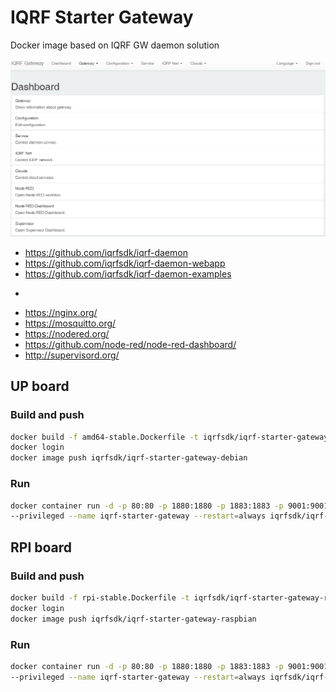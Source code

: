 # IQRF Starter Gateway

Docker image based on IQRF GW daemon solution

![IQRF Starter Gateway](docs/iqrf-starter-gateway.png)

- https://github.com/iqrfsdk/iqrf-daemon
- https://github.com/iqrfsdk/iqrf-daemon-webapp
- https://github.com/iqrfsdk/iqrf-daemon-examples
+
- https://nginx.org/
- https://mosquitto.org/
- https://nodered.org/
- https://github.com/node-red/node-red-dashboard/
- http://supervisord.org/

## UP board

### Build and push

```Bash
docker build -f amd64-stable.Dockerfile -t iqrfsdk/iqrf-starter-gateway-debian .
docker login
docker image push iqrfsdk/iqrf-starter-gateway-debian
```

### Run

```Bash
docker container run -d -p 80:80 -p 1880:1880 -p 1883:1883 -p 9001:9001 --device /dev/spidev2.0:/dev/spidev2.0 \ 
--privileged --name iqrf-starter-gateway --restart=always iqrfsdk/iqrf-starter-gateway-debian
```

## RPI board

### Build and push

```Bash
docker build -f rpi-stable.Dockerfile -t iqrfsdk/iqrf-starter-gateway-raspbian .
docker login
docker image push iqrfsdk/iqrf-starter-gateway-raspbian
```

### Run

```Bash
docker container run -d -p 80:80 -p 1880:1880 -p 1883:1883 -p 9001:9001 --device /dev/spidev0.0:/dev/spidev0.0 \
--privileged --name iqrf-starter-gateway --restart=always iqrfsdk/iqrf-starter-gateway-raspbian
```
